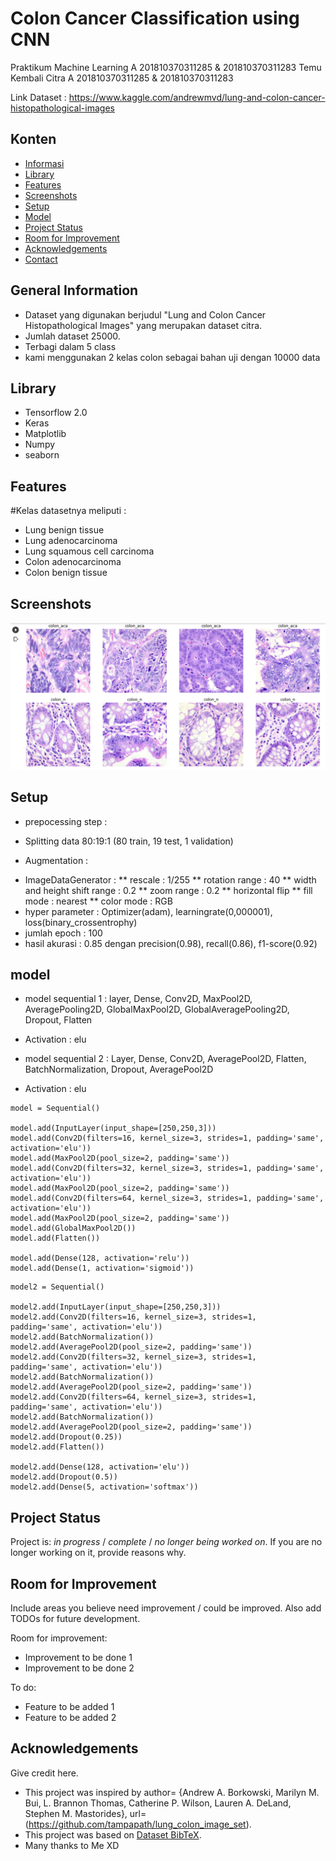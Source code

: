 # Colon Cancer Classification using CNN

Praktikum Machine Learning A 201810370311285 & 201810370311283
Temu Kembali Citra A 201810370311285 & 201810370311283

Link Dataset : https://www.kaggle.com/andrewmvd/lung-and-colon-cancer-histopathological-images


## Konten
* [Informasi](#general-information)
* [Library](#technologies-used)
* [Features](#features)
* [Screenshots](#screenshots)
* [Setup](#setup)
* [Model](#model)
* [Project Status](#project-status)
* [Room for Improvement](#room-for-improvement)
* [Acknowledgements](#acknowledgements)
* [Contact](#contact)
<!-- * [License](#license) -->


## General Information
- Dataset yang digunakan berjudul "Lung and Colon Cancer Histopathological Images" yang merupakan dataset citra.
- Jumlah dataset 25000.
- Terbagi dalam 5 class
- kami menggunakan 2 kelas colon sebagai bahan uji dengan 10000 data

<!-- You don't have to answer all the questions - just the ones relevant to your project. -->


## Library
- Tensorflow 2.0
- Keras
- Matplotlib
- Numpy
- seaborn


## Features
#Kelas datasetnya meliputi : 
- Lung benign tissue
- Lung adenocarcinoma
- Lung squamous cell carcinoma
- Colon adenocarcinoma
- Colon benign tissue


## Screenshots
![Example screenshot](./img/sscolon.png)
<!-- If you have screenshots you'd like to share, include them here. -->


## Setup
- prepocessing step :
* Splitting data 80:19:1 (80 train, 19 test, 1 validation)
- Augmentation :
* ImageDataGenerator : 
** rescale : 1/255
** rotation range : 40
** width and height shift range : 0.2
** zoom range : 0.2
** horizontal flip
** fill mode : nearest
** color mode : RGB
* hyper parameter : Optimizer(adam), learningrate(0,000001), loss(binary_crossentrophy)
* jumlah epoch : 100
* hasil akurasi : 0.85 dengan precision(0.98), recall(0.86), f1-score(0.92)




## model
- model sequential 1 : layer, Dense, Conv2D, MaxPool2D, AveragePooling2D, GlobalMaxPool2D, GlobalAveragePooling2D, Dropout, Flatten
- Activation : elu

- model sequential 2 : Layer, Dense, Conv2D, AveragePool2D, Flatten, BatchNormalization, Dropout, AveragePool2D
- Activation : elu 
```
model = Sequential() 

model.add(InputLayer(input_shape=[250,250,3])) 
model.add(Conv2D(filters=16, kernel_size=3, strides=1, padding='same', activation='elu')) 
model.add(MaxPool2D(pool_size=2, padding='same')) 
model.add(Conv2D(filters=32, kernel_size=3, strides=1, padding='same', activation='elu')) 
model.add(MaxPool2D(pool_size=2, padding='same')) 
model.add(Conv2D(filters=64, kernel_size=3, strides=1, padding='same', activation='elu')) 
model.add(MaxPool2D(pool_size=2, padding='same')) 
model.add(GlobalMaxPool2D()) 
model.add(Flatten()) 

model.add(Dense(128, activation='relu')) 
model.add(Dense(1, activation='sigmoid')) 
```
```
model2 = Sequential()

model2.add(InputLayer(input_shape=[250,250,3]))
model2.add(Conv2D(filters=16, kernel_size=3, strides=1, padding='same', activation='elu'))
model2.add(BatchNormalization())
model2.add(AveragePool2D(pool_size=2, padding='same'))
model2.add(Conv2D(filters=32, kernel_size=3, strides=1, padding='same', activation='elu'))
model2.add(BatchNormalization())
model2.add(AveragePool2D(pool_size=2, padding='same'))
model2.add(Conv2D(filters=64, kernel_size=3, strides=1, padding='same', activation='elu'))
model2.add(BatchNormalization())
model2.add(AveragePool2D(pool_size=2, padding='same'))
model2.add(Dropout(0.25))
model2.add(Flatten())

model2.add(Dense(128, activation='elu'))
model2.add(Dropout(0.5))
model2.add(Dense(5, activation='softmax'))

```
## Project Status
Project is: _in progress_ / _complete_ / _no longer being worked on_. If you are no longer working on it, provide reasons why.


## Room for Improvement
Include areas you believe need improvement / could be improved. Also add TODOs for future development.

Room for improvement:
- Improvement to be done 1
- Improvement to be done 2

To do:
- Feature to be added 1
- Feature to be added 2


## Acknowledgements
Give credit here.
- This project was inspired by author= {Andrew A. Borkowski, Marilyn M. Bui, L. Brannon Thomas, Catherine P. Wilson, Lauren A. DeLand, Stephen M. Mastorides},
url= (https://github.com/tampapath/lung_colon_image_set).
- This project was based on [Dataset BibTeX](https://github.com/tampapath/lung_colon_image_set).
- Many thanks to Me XD





<!-- Optional -->
<!-- ## License -->
<!-- This project is open source and available under the [... License](). -->

<!-- You don't have to include all sections - just the one's relevant to your project -->
